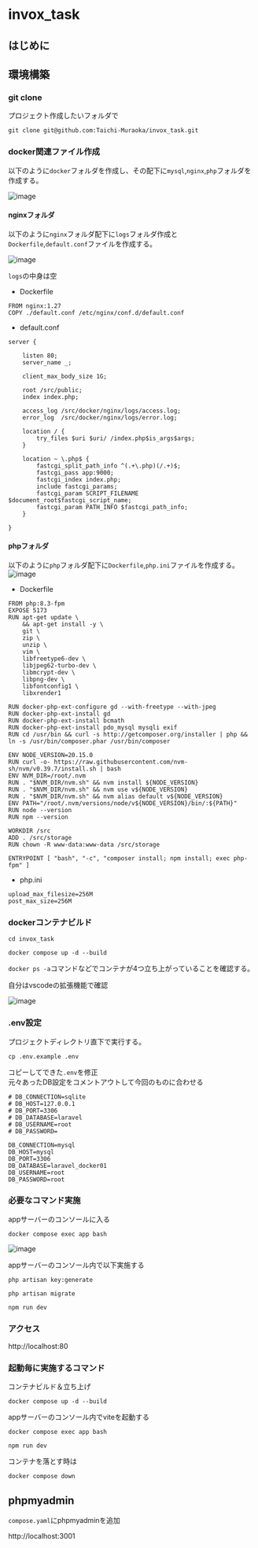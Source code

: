 # invox_task

## はじめに


## 環境構築
### git clone
プロジェクト作成したいフォルダで
```
git clone git@github.com:Taichi-Muraoka/invox_task.git
```

### docker関連ファイル作成
以下のように`docker`フォルダを作成し、その配下に`mysql`,`nginx`,`php`フォルダを作成する。

![image](https://github.com/user-attachments/assets/d902f3c3-5b71-4657-b5f5-46b7d9124eae)

#### nginxフォルダ
以下のように`nginx`フォルダ配下に`logs`フォルダ作成と`Dockerfile`,`default.conf`ファイルを作成する。

![image](https://github.com/user-attachments/assets/0ee9c509-7e74-44e7-bc54-370b6847f7ff)

`logs`の中身は空

- Dockerfile
```
FROM nginx:1.27
COPY ./default.conf /etc/nginx/conf.d/default.conf
```

- default.conf
```
server {
    
    listen 80;
    server_name _;

    client_max_body_size 1G;

    root /src/public;
    index index.php;

    access_log /src/docker/nginx/logs/access.log;
    error_log  /src/docker/nginx/logs/error.log;

    location / {
        try_files $uri $uri/ /index.php$is_args$args;    
    }

    location ~ \.php$ {
        fastcgi_split_path_info ^(.+\.php)(/.+)$;
        fastcgi_pass app:9000;
        fastcgi_index index.php;
        include fastcgi_params;
        fastcgi_param SCRIPT_FILENAME $document_root$fastcgi_script_name;
        fastcgi_param PATH_INFO $fastcgi_path_info;
    }
        
}
```

#### phpフォルダ
以下のように`php`フォルダ配下に`Dockerfile`,`php.ini`ファイルを作成する。  
![image](https://github.com/user-attachments/assets/31db2d52-395f-48dc-83cc-0088cc6d8bce)

- Dockerfile
```
FROM php:8.3-fpm
EXPOSE 5173
RUN apt-get update \
    && apt-get install -y \
    git \
    zip \
    unzip \
    vim \
    libfreetype6-dev \
    libjpeg62-turbo-dev \
    libmcrypt-dev \
    libpng-dev \
    libfontconfig1 \
    libxrender1

RUN docker-php-ext-configure gd --with-freetype --with-jpeg
RUN docker-php-ext-install gd
RUN docker-php-ext-install bcmath
RUN docker-php-ext-install pdo_mysql mysqli exif
RUN cd /usr/bin && curl -s http://getcomposer.org/installer | php && ln -s /usr/bin/composer.phar /usr/bin/composer

ENV NODE_VERSION=20.15.0
RUN curl -o- https://raw.githubusercontent.com/nvm-sh/nvm/v0.39.7/install.sh | bash
ENV NVM_DIR=/root/.nvm
RUN . "$NVM_DIR/nvm.sh" && nvm install ${NODE_VERSION}
RUN . "$NVM_DIR/nvm.sh" && nvm use v${NODE_VERSION}
RUN . "$NVM_DIR/nvm.sh" && nvm alias default v${NODE_VERSION}
ENV PATH="/root/.nvm/versions/node/v${NODE_VERSION}/bin/:${PATH}"
RUN node --version
RUN npm --version

WORKDIR /src
ADD . /src/storage
RUN chown -R www-data:www-data /src/storage

ENTRYPOINT [ "bash", "-c", "composer install; npm install; exec php-fpm" ]
```

- php.ini
```
upload_max_filesize=256M
post_max_size=256M
```

### dockerコンテナビルド
```
cd invox_task
```

```
docker compose up -d --build 
```

`docker ps -a`コマンドなどでコンテナが4つ立ち上がっていることを確認する。

自分はvscodeの拡張機能で確認

![image](https://github.com/user-attachments/assets/4a59167d-1a97-4743-b4ef-52c9ef6299e7)

### .env設定
プロジェクトディレクトリ直下で実行する。
```
cp .env.example .env
```

コピーしてできた`.env`を修正  
元々あったDB設定をコメントアウトして今回のものに合わせる
```
# DB_CONNECTION=sqlite
# DB_HOST=127.0.0.1
# DB_PORT=3306
# DB_DATABASE=laravel
# DB_USERNAME=root
# DB_PASSWORD=

DB_CONNECTION=mysql
DB_HOST=mysql
DB_PORT=3306
DB_DATABASE=laravel_docker01
DB_USERNAME=root
DB_PASSWORD=root
```

### 必要なコマンド実施
appサーバーのコンソールに入る
```
docker compose exec app bash
```
![image](https://github.com/user-attachments/assets/b505486a-e1fb-4181-be0f-662bd3fc3540)

appサーバーのコンソール内で以下実施する
```
php artisan key:generate
```

```
php artisan migrate
```

```
npm run dev
```

### アクセス
http://localhost:80

### 起動毎に実施するコマンド
コンテナビルド＆立ち上げ
```
docker compose up -d --build
```

appサーバーのコンソール内でviteを起動する
```
docker compose exec app bash
```
```
npm run dev
```

コンテナを落とす時は
```
docker compose down
```

## phpmyadmin
`compose.yaml`にphpmyadminを追加  

http://localhost:3001
